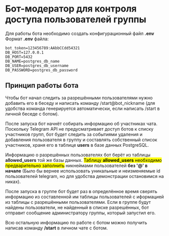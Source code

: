 # Бот-модератор для контроля доступа пользователей группы

Для работы бота необходимо создать конфигурационный файл __.env__\
Формат __.env__ файла:

```
bot_token=123456789:AAbbCCdd54321
DB_HOST=127.0.0.1
DB_PORT=5432
DB_NAME=postgres_db_name
DB_USER=postgres_db_username
DB_PASSWORD=postgres_db_password
```
## Принцип работы бота

Чтобы бот начал следить за разрешёнными пользователями нужно добавить его в беседу и написать команду /start@bot_nickname (для удобства команда генерируется автоматически, если написать /start в личной беседе с ботом).

После запуска бот начнёт собирать информацию об участниках чата. Поскольку Telegram API не предусматривает доступ ботов к списку участников групп, бот будет следить за событиями удаления и добавления пользователя в группу и составлять собственный список участников, храня его в таблице **users** в базе данных PostgreSQL.

Информацию о разрешённых пользователях бот берёт из таблицы **allowed_users** той же базы данных. <mark>Таблицу **allowed_users** необходимо предварительно заполнить</mark> никнеймами пользователей **без '@' в начале**   (Было бы вернее использовать уникальные и неизменяемые id пользователей telegram, но для удобства демонстрации остановимся на никах).

После запуска в группе бот будет раз в определённое время сверять информацию из составленной им таблицы пользователей с иформацией из таблицы с разрешёнными пользователями. Если в группе будут найдены пользователи, не найденный в списке разрешённых, бот отправит сообщение администратору группы, который запустил его.

Всю остальную информацию по работе с ботом можно получить написав команду **/start** в личном чате с ботом.
